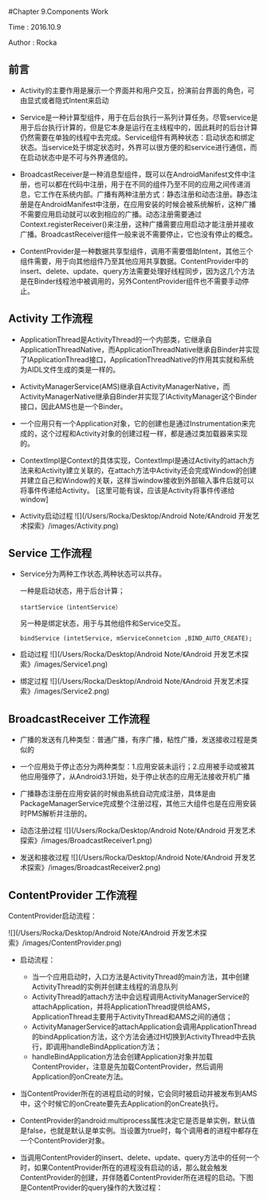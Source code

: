 #Chapter 9.Components Work

Time : 2016.10.9

Author : Rocka 

##  前言
* Activity的主要作用是展示一个界面并和用户交互，扮演前台界面的角色，可由显式或者隐式Intent来启动

* Service是一种计算型组件，用于在后台执行一系列计算任务。尽管service是用于后台执行计算的，但是它本身是运行在主线程中的，因此耗时的后台计算仍然需要在单独的线程中去完成。Service组件有两种状态：启动状态和绑定状态。当service处于绑定状态时，外界可以很方便的和service进行通信，而在启动状态中是不可与外界通信的。

* BroadcastReceiver是一种消息型组件，既可以在AndroidManifest文件中注册，也可以都在代码中注册，用于在不同的组件乃至不同的应用之间传递消息，它工作在系统内部。广播有两种注册方式：静态注册和动态注册。静态注册是在AndroidManifest中注册，在应用安装的时候会被系统解析，这种广播不需要应用启动就可以收到相应的广播。动态注册需要通过Context.registerReceiver()来注册，这种广播需要应用启动才能注册并接收广播。BroadcastReceiver组件一般来说不需要停止，它也没有停止的概念。

* ContentProvider是一种数据共享型组件，调用不需要借助Intent，其他三个组件需要，用于向其他组件乃至其他应用共享数据。ContentProvider中的insert、delete、update、query方法需要处理好线程同步，因为这几个方法是在Binder线程池中被调用的，另外ContentProvider组件也不需要手动停止。

## Activity 工作流程
* ApplicationThread是ActivityThread的一个内部类，它继承自ApplicationThreadNative，而ApplicationThreadNative继承自Binder并实现了IApplicationThread接口，ApplicationThreadNative的作用其实就和系统为AIDL文件生成的类是一样的。

* ActivityManagerService(AMS)继承自ActivityManagerNative，而ActivityManagerNative继承自Binder并实现了IActivityManager这个Binder接口，因此AMS也是一个Binder。

* 一个应用只有一个Application对象，它的创建也是通过Instrumentation来完成的，这个过程和Activity对象的创建过程一样，都是通过类加载器来实现的。

* ContextImpl是Context的具体实现，ContextImpl是通过Activity的attach方法来和Activity建立关联的，在attach方法中Activity还会完成Window的创建并建立自己和Window的关联，这样当window接收到外部输入事件后就可以将事件传递给Activity。 [这里可能有误，应该是Activity将事件传递给window]

* Activity启动过程
 ![](/Users/Rocka/Desktop/Android Note/《Android 开发艺术探索》/images/Activity.png) 

## Service 工作流程
* Service分为两种工作状态,两种状态可以共存。

	一种是启动状态，用于后台计算；
	
	```
	startService（intentService）
	```
	另一种是绑定状态，用于与其他组件和Service交互。
	
	```
	bindService (intetService, mServiceConnetcion ,BIND_AUTO_CREATE);
	```

* 启动过程
 ![](/Users/Rocka/Desktop/Android Note/《Android 开发艺术探索》/images/Service1.png) 
 
* 绑定过程
 ![](/Users/Rocka/Desktop/Android Note/《Android 开发艺术探索》/images/Service2.png) 

## BroadcastReceiver 工作流程

* 广播的发送有几种类型：普通广播，有序广播，粘性广播，发送接收过程是类似的
* 一个应用处于停止态分为两种类型：1.应用安装未运行；2.应用被手动或被其他应用强停了，从Android3.1开始，处于停止状态的应用无法接收开机广播
* 广播静态注册在应用安装的时候由系统自动完成注册，具体是由PackageManagerService完成整个注册过程，其他三大组件也是在应用安装时PMS解析并注册的。
* 动态注册过程
	 ![](/Users/Rocka/Desktop/Android Note/《Android 开发艺术探索》/images/BroadcastReceiver1.png)
	 
* 发送和接收过程
	![](/Users/Rocka/Desktop/Android Note/《Android 开发艺术探索》/images/BroadcastReceiver2.png)
	
## ContentProvider 工作流程

ContentProvider启动流程：

![](/Users/Rocka/Desktop/Android Note/《Android 开发艺术探索》/images/ContentProvider.png)

* 启动流程：
	* 当一个应用启动时，入口方法是ActivityThread的main方法，其中创建ActivityThread的实例并创建主线程的消息队列
	* ActivityThread的attach方法中会远程调用ActivityManagerService的attachApplication，并将ApplicationThread提供给AMS，ApplicationThread主要用于ActivityThread和AMS之间的通信；
	* ActivityManagerService的attachApplication会调用ApplicationThread的bindApplication方法，这个方法会通过H切换到ActivityThread中去执行，即调用handleBindApplication方法；
	* handleBindApplication方法会创建Application对象并加载ContentProvider，注意是先加载ContentProvider，然后调用Application的onCreate方法。

* 当ContentProvider所在的进程启动的时候，它会同时被启动并被发布到AMS中，这个时候它的onCreate要先去Application的onCreate执行。

* ContentProvider的android:multiprocess属性决定它是否是单实例，默认值是false，也就是默认是单实例。当设置为true时，每个调用者的进程中都存在一个ContentProvider对象。

* 当调用ContentProvider的insert、delete、update、query方法中的任何一个时，如果ContentProvider所在的进程没有启动的话，那么就会触发ContentProvider的创建，并伴随着ContentProvider所在进程的启动。下图是ContentProvider的query操作的大致过程：
